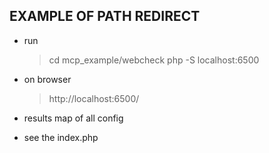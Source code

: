 ## EXAMPLE OF PATH REDIRECT 

* run  
    > cd mcp_example/webcheck
    > php -S localhost:6500

* on browser
    > http://localhost:6500/

* results
    map of all config

* see the index.php